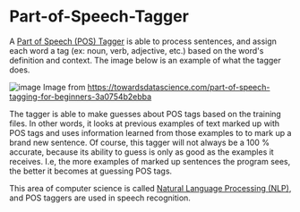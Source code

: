 # Part-of-Speech-Tagger
A [Part of Speech (POS) Tagger](https://en.wikipedia.org/wiki/Part-of-speech_tagging#:~:text=In%20corpus%20linguistics%2C%20part%2Dof,its%20definition%20and%20its%20context) is able to process sentences, and assign each word a tag (ex: noun, verb, adjective, etc.) based on the word's definition and context. The image below is an example of what the tagger does. 

![image](https://user-images.githubusercontent.com/56455442/115433368-79e3a480-a1d5-11eb-90b1-bb496bfbfa58.png) 
Image from https://towardsdatascience.com/part-of-speech-tagging-for-beginners-3a0754b2ebba

The tagger is able to make guesses about POS tags based on the training files. In other words, it looks at previous examples of text marked up with POS tags and uses information learned from those examples to to mark up a brand new sentence. Of course, this tagger will not always be a 100 % accurate, because its ability to guess is only as good as the examples it receives. I.e, the more examples of marked up sentences the program sees, the better it becomes at guessing POS tags. 

This area of computer science is called [Natural Language Processing (NLP)](https://en.wikipedia.org/wiki/Natural_language_processing), and POS taggers are used in speech recognition. 
